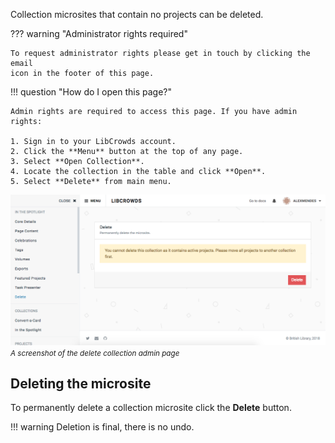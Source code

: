 Collection microsites that contain no projects can be deleted.

??? warning "Administrator rights required"

    To request administrator rights please get in touch by clicking the email
    icon in the footer of this page.

!!! question "How do I open this page?"

    Admin rights are required to access this page. If you have admin rights:

    1. Sign in to your LibCrowds account.
    2. Click the **Menu** button at the top of any page.
    3. Select **Open Collection**.
    4. Locate the collection in the table and click **Open**.
    5. Select **Delete** from main menu.

![A screenshot of the delete collection admin page](/assets/img/collection/delete.png?raw=true)
<br><small>*A screenshot of the delete collection admin page*</small>

## Deleting the microsite

To permanently delete a collection microsite click the **Delete** button.

!!! warning
    Deletion is final, there is no undo.

